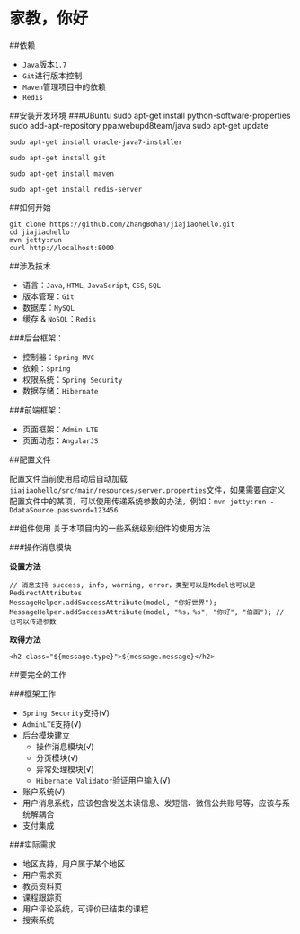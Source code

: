 # 家教，你好
 
##依赖
  
* `Java`版本`1.7`
* `Git`进行版本控制
* `Maven`管理项目中的依赖
* `Redis`

##安装开发环境
###UBuntu
    sudo apt-get install python-software-properties
    sudo add-apt-repository ppa:webupd8team/java
    sudo apt-get update
    
    sudo apt-get install oracle-java7-installer

    sudo apt-get install git
    
    sudo apt-get install maven

    sudo apt-get install redis-server


##如何开始
    
    git clone https://github.com/ZhangBohan/jiajiaohello.git
    cd jiajiaohello
    mvn jetty:run
    curl http://localhost:8000

##涉及技术

 * 语言：`Java`, `HTML`, `JavaScript`, `CSS`, `SQL`
 * 版本管理：`Git`
 * 数据库：`MySQL`
 * 缓存 & `NoSQL`：`Redis`


###后台框架：

   * 控制器：`Spring MVC`
   * 依赖：`Spring`
   * 权限系统：`Spring Security`
   * 数据存储：`Hibernate`

###前端框架：
   * 页面框架：`Admin LTE`
   * 页面动态：`AngularJS`
   
##配置文件

配置文件当前使用启动后自动加载`jiajiaohello/src/main/resources/server.properties`文件，如果需要自定义
配置文件中的某项，可以使用传递系统参数的办法，例如：`mvn jetty:run -DdataSource.password=123456`
   
##组件使用
关于本项目内的一些系统级别组件的使用方法

###操作消息模块

**设置方法**

    // 消息支持 success, info, warning, error，类型可以是Model也可以是RedirectAttributes
    MessageHelper.addSuccessAttribute(model, "你好世界");
    MessageHelper.addSuccessAttribute(model, "%s，%s", "你好", "伯函"); // 也可以传递参数
    
**取得方法**

    <h2 class="${message.type}">${message.message}</h2>
   
##要完全的工作

###框架工作

* `Spring Security`支持(√)
* `AdminLTE`支持(√)
* 后台模块建立
    * 操作消息模块(√)
    * 分页模块(√)
    * 异常处理模块(√)
    * `Hibernate Validator`验证用户输入(√)
* 账户系统(√)
* 用户消息系统，应该包含发送未读信息、发短信、微信公共账号等，应该与系统解耦合
* 支付集成

###实际需求
* 地区支持，用户属于某个地区
* 用户需求页
* 教员资料页
* 课程跟踪页
* 用户评论系统，可评价已结束的课程
* 搜索系统
